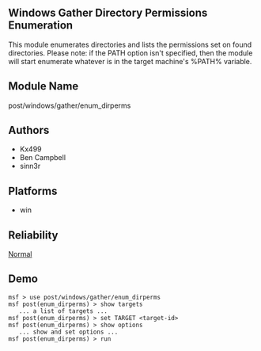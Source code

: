 ## Windows Gather Directory Permissions Enumeration

This module enumerates directories and lists the permissions 
set on found directories. Please note: if the PATH option 
isn't specified, then the module will start enumerate 
whatever is in the target machine's %PATH% variable.


## Module Name
post/windows/gather/enum_dirperms

## Authors
* Kx499
* Ben Campbell
* sinn3r





## Platforms
* win

## Reliability
[Normal](https://github.com/rapid7/metasploit-framework/wiki/Exploit-Ranking)

## Demo

```
msf > use post/windows/gather/enum_dirperms
msf post(enum_dirperms) > show targets
   ... a list of targets ...
msf post(enum_dirperms) > set TARGET <target-id>
msf post(enum_dirperms) > show options
   ... show and set options ...
msf post(enum_dirperms) > run
```
    
    
